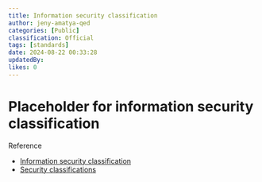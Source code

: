 ```yaml
---
title: Information security classification
author: jeny-amatya-qed
categories: [Public]
classification: Official
tags: [standards]
date: 2024-08-22 00:33:28 
updatedBy: 
likes: 0
---
```


# Placeholder for information security classification

Reference
* [Information security classification](https://intranet.qed.qld.gov.au/Services/InformationTechnology/information-management/Pages/information-security-classification.aspx)
* [Security classifications](https://www.stylemanual.gov.au/writing-and-designing-content/security-classifications-and-protective-markings)